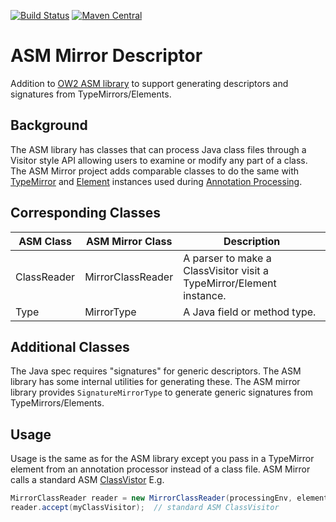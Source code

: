 [![Build Status](https://api.travis-ci.org/soabase/asm-mirror-descriptor.svg?branch=master)](https://travis-ci.org/soabase/asm-mirror-descriptor)
[![Maven Central](https://img.shields.io/maven-central/v/io.soabase.asm-mirror-descriptor/asm-mirror-descriptor-core.svg)](http://search.maven.org/#search%7Cga%7C1%7Casm-mirror-descriptor)

# ASM Mirror Descriptor
Addition to [OW2 ASM library](https://asm.ow2.io) to support generating descriptors and signatures from TypeMirrors/Elements.

## Background
The ASM library has classes that can process Java class files through a Visitor style API allowing users to examine or modify 
any part of a class. The ASM Mirror project adds comparable classes to do the same with [TypeMirror](https://docs.oracle.com/javase/8/docs/api/javax/lang/model/type/TypeMirror.html)
and [Element](https://docs.oracle.com/javase/8/docs/api/javax/lang/model/element/Element.html) instances used during [Annotation
Processing](https://docs.oracle.com/javase/7/docs/api/javax/annotation/processing/Processor.html).

## Corresponding Classes

| ASM Class | ASM Mirror Class | Description |
| --------- | ---------------- | ----------- |
| ClassReader | MirrorClassReader | A parser to make a ClassVisitor visit a TypeMirror/Element instance. |
| Type | MirrorType | A Java field or method type. |

## Additional Classes

The Java spec requires "signatures" for generic descriptors. The ASM library has some internal utilities for generating these.
The ASM mirror library provides `SignatureMirrorType` to generate generic signatures from TypeMirrors/Elements.

## Usage

Usage is the same as for the ASM library except you pass in a TypeMirror element from an annotation processor instead of a class file. ASM Mirror calls a standard ASM [ClassVistor](https://asm.ow2.io/javadoc/org/objectweb/asm/ClassVisitor.html) E.g.

```java
MirrorClassReader reader = new MirrorClassReader(processingEnv, element);
reader.accept(myClassVisitor);  // standard ASM ClassVisitor
```
